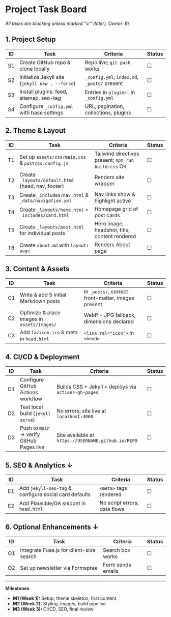 
# Project Task Board

_All tasks are blocking unless marked “↓” (later). Owner: Bi._

## 1. Project Setup
| ID    | Task                                                      | Criteria                                           | Status |
|-------|-----------------------------------------------------------|----------------------------------------------------|--------|
| S1    | Create GitHub repo & clone locally                        | Repo live; `git push` works                        | ☐      |
| S2    | Initialize Jekyll site (`jekyll new . --force`)           | `_config.yml`, `index.md`, `_posts/` present       | ☐      |
| S3    | Install plugins: feed, sitemap, seo-tag                   | Entries in `plugins:` in `_config.yml`             | ☐      |
| S4    | Configure `_config.yml` with base settings                  | URL, pagination, collections, plugins              | ☐      |

## 2. Theme & Layout
| ID    | Task                                                      | Criteria                                           | Status |
|-------|-----------------------------------------------------------|----------------------------------------------------|--------|
| T1    | Set up `assets/css/main.css` & `postcss.config.js`        | Tailwind directives present; `npm run build:css` OK| ☐      |
| T2    | Create `_layouts/default.html` (head, nav, footer)       | Renders site wrapper                               | ☐      |
| T3    | Create `_includes/nav.html` & `_data/navigation.yml`      | Nav links show & highlight active                  | ☐      |
| T4    | Create `_layouts/home.html` + `_includes/card.html`       | Homepage grid of post cards                        | ☐      |
| T5    | Create `_layouts/post.html` for individual posts          | Hero image, headshot, title, content rendered      | ☐      |
| T6    | Create `about.md` with `layout: page`                     | Renders About page                                 | ☐      |

## 3. Content & Assets
| ID    | Task                                                      | Criteria                                           | Status |
|-------|-----------------------------------------------------------|----------------------------------------------------|--------|
| C1    | Write & add 5 initial Markdown posts                      | In `_posts/`, correct front-matter, images present | ☐      |
| C2    | Optimize & place images in `assets/images/`               | WebP + JPG fallback, dimensions declared           | ☐      |
| C3    | Add `favicon.ico` & meta in `head.html`                   | `<link rel="icon">` in `<head>`                    | ☐      |

## 4. CI/CD & Deployment
| ID    | Task                                                      | Criteria                                           | Status |
|-------|-----------------------------------------------------------|----------------------------------------------------|--------|
| D1    | Configure GitHub Actions workflow                        | Builds CSS + Jekyll + deploys via `actions-gh-pages` | ☐      |
| D2    | Test local build (`jekyll serve`)                        | No errors; site live at `localhost:4000`           | ☐      |
| D3    | Push to `main` → verify GitHub Pages live                 | Site available at `https://USERNAME.github.io/REPO`| ☐      |

## 5. SEO & Analytics ↓
| ID    | Task                                                      | Criteria                                           | Status |
|-------|-----------------------------------------------------------|----------------------------------------------------|--------|
| E1    | Add `jekyll-seo-tag` & configure social card defaults     | `<meta>` tags rendered                             | ☐      |
| E2    | Add Plausible/GA snippet in `head.html`                   | No script errors; data flows                      | ☐      |

## 6. Optional Enhancements ↓
| ID    | Task                                                      | Criteria                                           | Status |
|-------|-----------------------------------------------------------|----------------------------------------------------|--------|
| O1    | Integrate Fuse.js for client-side search                  | Search box works                                  | ☐      |
| O2    | Set up newsletter via Formspree                           | Form sends emails                                 | ☐      |

---

**Milestones**  
- **M1 (Week 1):** Setup, theme skeleton, first content  
- **M2 (Week 2):** Styling, images, build pipeline  
- **M3 (Week 3):** CI/CD, SEO, final review  

